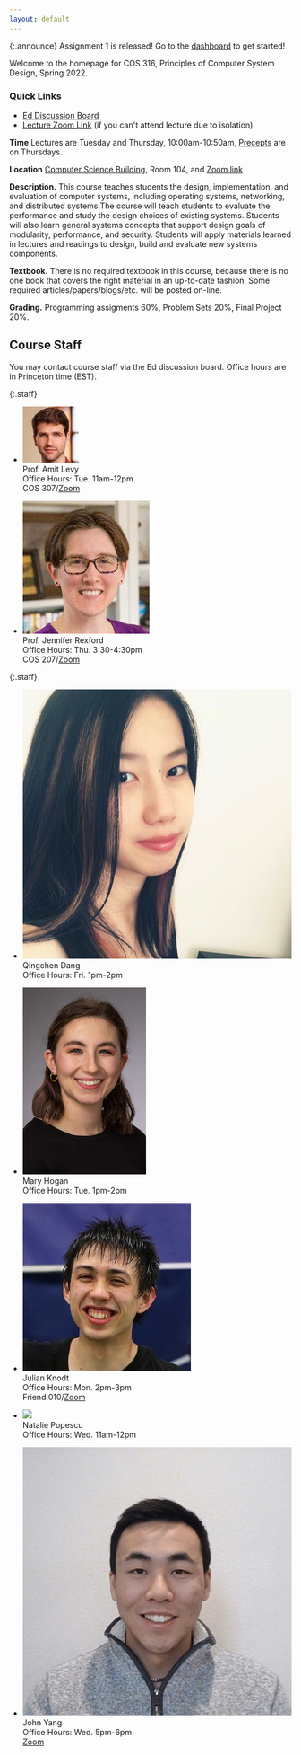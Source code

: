 ```yaml
---
layout: default
---
```


{:.announce}
Assignment 1 is released! Go to the [dashboard](/dashboard) to get started!

Welcome to the homepage for COS 316, Principles of Computer System
Design, Spring 2022.

### Quick Links

  * [Ed Discussion Board](https://edstem.org/us/courses/19325)
  * [Lecture Zoom Link](https://princeton.zoom.us/j/99476809145) (if you can't attend lecture due to isolation)

**Time** Lectures are Tuesday and Thursday, 10:00am-10:50am, [Precepts](precepts) are on Thursdays.

**Location** [Computer Science Building](https://api.princeton.edu/campus-map/link?id=0167), Room 104, and [Zoom link](https://princeton.zoom.us/j/99476809145)

**Description.** This course teaches students the design,
implementation, and evaluation of computer systems, including operating
systems, networking, and distributed systems.The course will teach
students to evaluate the performance and study the design choices of
existing systems. Students will also learn general systems concepts that
support design goals of modularity, performance, and security. Students
will apply materials learned in lectures and readings to design, build
and evaluate new systems components.

**Textbook.** There is no required textbook in this course, because
there is no one book that covers the right material in an up-to-date
fashion. Some required articles/papers/blogs/etc. will be posted
on-line.

**Grading.** Programming assigments 60%, Problem Sets 20%, Final Project 20%.

## Course Staff

You may contact course staff via the Ed discussion board. Office hours are in Princeton time (EST).

{:.staff}
* ![](/images/staff/amit-levy.jpg)\
Prof. Amit Levy\
Office Hours:
Tue. 11am-12pm\
COS 307/[Zoom](https://princeton.zoom.us/j/99461859886)

* ![](/images/staff/jenn-rexford.jpg)\
Prof. Jennifer Rexford\
Office Hours:
Thu. 3:30-4:30pm\
COS 207/[Zoom](https://princeton.zoom.us/j/98330151609)

{:.staff}
* ![](images/staff/qingchen-dang.jpg)\
Qingchen Dang\
Office Hours:
Fri. 1pm-2pm

* ![](images/staff/mary-hogan.jpg)\
Mary Hogan\
Office Hours:
Tue. 1pm-2pm

* ![](images/staff/julian-knodt.png)\
Julian Knodt\
Office Hours:
Mon. 2pm-3pm\
Friend 010/[Zoom](https://princeton.zoom.us/my/jknodt)

* ![](images/staff/natalie-popescu.png)\
Natalie Popescu\
Office Hours:
Wed. 11am-12pm

* ![](/images/staff/john-yang.jpg)\
John Yang\
Office Hours:
Wed. 5pm-6pm\
[Zoom](https://princeton.zoom.us/j/4233501129)

<!--[Ed discussion board]: https://us.edstem.org/courses/2353/discussion/-->
